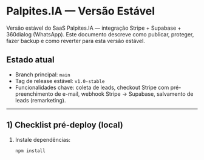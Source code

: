 # Palpites.IA — Versão Estável

Versão estável do SaaS Palpites.IA — integração Stripe + Supabase + 360dialog (WhatsApp).
Este documento descreve como publicar, proteger, fazer backup e como reverter para esta versão estável.

## Estado atual
- Branch principal: `main`
- Tag de release estável: `v1.0-stable`
- Funcionalidades chave: coleta de leads, checkout Stripe com pré-preenchimento de e-mail, webhook Stripe -> Supabase, salvamento de leads (remarketing).

---

## 1) Checklist pré-deploy (local)
1. Instale dependências:
   ```bash
   npm install
